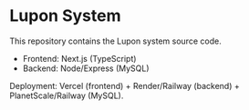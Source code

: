 ﻿# Lupon System

This repository contains the Lupon system source code.
- Frontend: Next.js (TypeScript)
- Backend: Node/Express (MySQL)

Deployment: Vercel (frontend) + Render/Railway (backend) + PlanetScale/Railway (MySQL).
